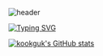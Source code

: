 ![header](https://capsule-render.vercel.app/api?type=waving&color=6994CDEE&text=&animation=twinkling&height=80)

[![Typing SVG](https://readme-typing-svg.demolab.com?font=Alkatra&weight=500&size=45&duration=3500&pause=3&color=6994CDEE&center=false&vCenter=false&multiline=true&repeat=true&width=1000&height=100&lines=kookguk)](https://git.io/typing-svg)

[![kookguk's GitHub stats](https://github-readme-stats.vercel.app/api?username=kookguk&include_all_commits=true&show_icons=true&theme=cobalt)](https://github.com/kookguk/github-readme-stats)

